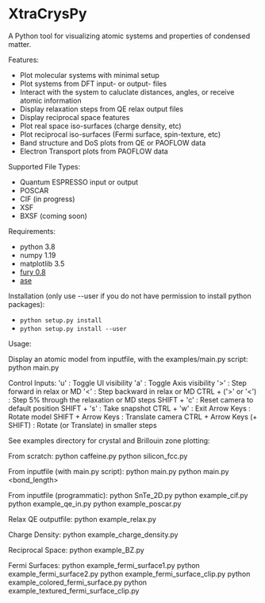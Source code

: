 # XtraCrysPy
A Python tool for visualizing atomic systems and properties of condensed matter.

Features:
- Plot molecular systems with minimal setup
- Plot systems from DFT input- or output- files
- Interact with the system to caluclate distances, angles, or receive atomic information
- Display relaxation steps from QE relax output files
- Display reciprocal space features
- Plot real space iso-surfaces (charge density, etc)
- Plot reciprocal iso-surfaces (Fermi surface, spin-texture, etc)
- Band structure and DoS plots from QE or PAOFLOW data
- Electron Transport plots from PAOFLOW data

Supported File Types:
- Quantum ESPRESSO input or output
- POSCAR
- CIF (in progress)
- XSF
- BXSF (coming soon)

Requirements:
- python 3.8
- numpy 1.19
- matplotlib 3.5
- [fury 0.8](https://github.com/fury-gl/fury)
- [ase](https://wiki.fysik.dtu.dk/ase/)
  
Installation (only use --user if you do not have permission to install python packages):  
- `python setup.py install`  
- `python setup.py install --user`  
  
Usage:

  Display an atomic model from inputfile, with the examples/main.py script:
    python main.py <inputfile>

  Control Inputs:
    'u' : Toggle UI visibility
    'a' : Toggle Axis visibility
    '>' : Step forward in relax or MD
    '<' : Step backward in relax or MD
    CTRL + ('>' or '<') : Step 5% through the relaxation or MD steps
    SHIFT + 'c' : Reset camera to default position
    SHIFT + 's' : Take snapshot
    CTRL + 'w' : Exit
    Arrow Keys : Rotate model
    SHIFT + Arrow Keys : Translate camera
    CTRL + Arrow Keys (+ SHIFT) : Rotate (or Translate) in smaller steps


See examples directory for crystal and Brillouin zone plotting:

  From scratch:
    python caffeine.py
    python silicon_fcc.py

  From inputfile (with main.py script):
    python main.py <inputfile>
    python main.py <inputfile> <bond_length>

  From inputfile (programmatic):
    python SnTe_2D.py
    python example_cif.py
    python example_qe_in.py
    python example_poscar.py

  Relax QE outputfile:
    python example_relax.py

  Charge Density:
    python example_charge_density.py

  Reciprocal Space:
    python example_BZ.py

  Fermi Surfaces:
    python example_fermi_surface1.py
    python example_fermi_surface2.py
    python example_fermi_surface_clip.py
    python example_colored_fermi_surface.py
    python example_textured_fermi_surface_clip.py

